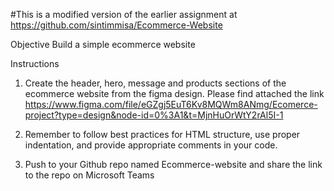#This is a modified version of the earlier assignment at https://github.com/sintimmisa/Ecommerce-Website

Objective
Build a simple ecommerce website 

Instructions

1. Create the header, hero, message and products sections of the ecommerce website from the figma design. Please find attached the link 
https://www.figma.com/file/eGZgj5EuT6Kv8MQWm8ANmg/Ecomerce-project?type=design&node-id=0%3A1&t=MjnHuOrWtY2rAl5I-1 

8. Remember to follow best practices for HTML structure, use proper indentation, and provide appropriate comments in your code.

9. Push to your Github repo named Ecommerce-website and share the link to the repo on Microsoft Teams